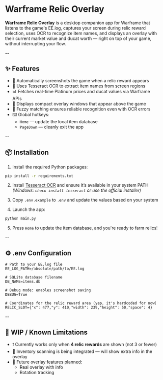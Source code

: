 # Warframe Relic Overlay

**Warframe Relic Overlay** is a desktop companion app for Warframe that listens to the game's EE.log, captures your screen during relic reward selection, uses OCR to recognize item names, and displays an overlay with their current market value and ducat worth — right on top of your game, without interrupting your flow.

--

## ✨ Features

- 📸 Automatically screenshots the game when a relic reward appears  
- 🔎 Uses Tesseract OCR to extract item names from screen regions  
- 📊 Fetches real-time Platinum prices and ducat values via Warframe APIs  
- 💬 Displays compact overlay windows that appear above the game  
- 🧠 Fuzzy matching ensures reliable recognition even with OCR errors  
- ⌨️ Global hotkeys:
  - `Home` — update the local item database  
  - `PageDown` — cleanly exit the app  

--

## 📦 Installation

1. Install the required Python packages:

```bash
pip install -r requirements.txt
```

2. Install [Tesseract OCR](https://github.com/tesseract-ocr/tesseract) and ensure it’s available in your system PATH  
   *(Windows: `choco install tesseract` or use the official installer)*

3. Copy `.env.example` to `.env` and update the values based on your system

4. Launch the app:

```bash
python main.py
```

5. Press `Home` to update the item database, and you're ready to farm relics!

--

## ⚙️ .env Configuration

```env
# Path to your EE.log file
EE_LOG_PATH=/absolute/path/to/EE.log

# SQLite database filename
DB_NAME=items.db

# Debug mode: enables screenshot saving
DEBUG=True

# Coordinates for the relic reward area (yep, it's hardcoded for now)
RELIC_SLOT={"x": 477,"y": 410,"width": 239,"height": 50,"space": 4}
```

--

## 🚧 WIP / Known Limitations

- ❗ Currently works only when **4 relic rewards** are shown (not 3 or fewer)
- 🔬 Inventory scanning is being integrated — will show extra info in the overlay
- 🧭 Future overlay features planned:
  - Real overlay with info
  - Rotation tracking
